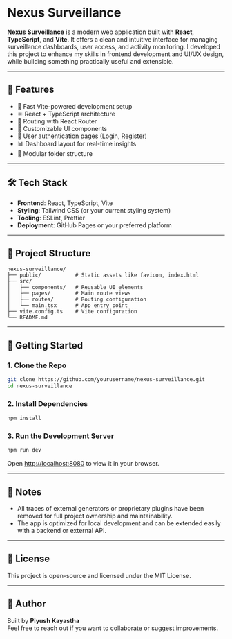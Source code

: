 # Nexus Surveillance

**Nexus Surveillance** is a modern web application built with **React**, **TypeScript**, and **Vite**. It offers a clean and intuitive interface for managing surveillance dashboards, user access, and activity monitoring. I developed this project to enhance my skills in frontend development and UI/UX design, while building something practically useful and extensible.

---

## 🔧 Features

- 🚀 Fast Vite-powered development setup
- ⚛️ React + TypeScript architecture
- 🧭 Routing with React Router
- 🎨 Customizable UI components
- 👥 User authentication pages (Login, Register)
- 📊 Dashboard layout for real-time insights
- 🧱 Modular folder structure

---

## 🛠️ Tech Stack

- **Frontend**: React, TypeScript, Vite
- **Styling**: Tailwind CSS (or your current styling system)
- **Tooling**: ESLint, Prettier
- **Deployment**: GitHub Pages or your preferred platform

---

## 📁 Project Structure

```
nexus-surveillance/
├── public/           # Static assets like favicon, index.html
├── src/
│   ├── components/   # Reusable UI elements
│   ├── pages/        # Main route views
│   ├── routes/       # Routing configuration
│   └── main.tsx      # App entry point
├── vite.config.ts    # Vite configuration
└── README.md
```

---

## 🚀 Getting Started

### 1. Clone the Repo

```bash
git clone https://github.com/yourusername/nexus-surveillance.git
cd nexus-surveillance
```

### 2. Install Dependencies

```bash
npm install
```

### 3. Run the Development Server

```bash
npm run dev
```

Open [http://localhost:8080](http://localhost:8080) to view it in your browser.

---

## 🧼 Notes

- All traces of external generators or proprietary plugins have been removed for full project ownership and maintainability.
- The app is optimized for local development and can be extended easily with a backend or external API.

---

## 📜 License

This project is open-source and licensed under the MIT License.

---

## 👤 Author

Built by **Piyush Kayastha**  
Feel free to reach out if you want to collaborate or suggest improvements.